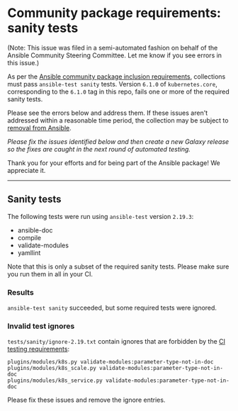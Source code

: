 # Community package requirements: sanity tests

(Note: This issue was filed in a semi-automated fashion on behalf of the Ansible Community Steering Committee. Let me know if you see errors in this issue.)

As per the [Ansible community package inclusion requirements][ci-testing], collections must pass `ansible-test sanity` tests. Version `6.1.0` of `kubernetes.core`, corresponding to the `6.1.0` tag in this repo, fails one or more of the required sanity tests.


Please see the errors below and address them. If these issues aren't addressed within a reasonable time period, the collection may be subject to [removal from Ansible][removal].

*Please fix the issues identified below and then create a new Galaxy release so the fixes are caught in the next round of automated testing.*

Thank you for your efforts and for being part of the Ansible package! We appreciate it.

---

## Sanity tests

The following tests were run using `ansible-test` version `2.19.3`:

- ansible-doc
- compile
- validate-modules
- yamllint

Note that this is only a subset of the required sanity tests. Please make sure you run them in all in your CI.

### Results

`ansible-test sanity` succeeded, but some required tests were ignored.

### Invalid test ignores

`tests/sanity/ignore-2.19.txt` contain ignores that are forbidden by the [CI testing requirements][ci-testing]:

``` text
plugins/modules/k8s.py validate-modules:parameter-type-not-in-doc
plugins/modules/k8s_scale.py validate-modules:parameter-type-not-in-doc
plugins/modules/k8s_service.py validate-modules:parameter-type-not-in-doc
```

Please fix these issues and remove the ignore entries.


[ci-testing]: https://docs.ansible.com/ansible/latest/community/collection_contributors/collection_requirements.html#ci-testing
[repo-mgmt]: https://docs.ansible.com/ansible/latest/community/collection_contributors/collection_requirements.html#repository-management
[removal]: https://github.com/ansible-collections/overview/blob/main/removal_from_ansible.rst
